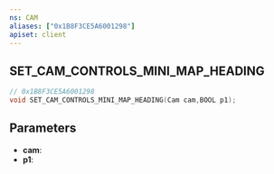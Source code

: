 ```yaml
---
ns: CAM
aliases: ["0x1B8F3CE5A6001298"]
apiset: client
---
```

## SET_CAM_CONTROLS_MINI_MAP_HEADING

```c
// 0x1B8F3CE5A6001298
void SET_CAM_CONTROLS_MINI_MAP_HEADING(Cam cam,BOOL p1);
```


## Parameters
* **cam**:
* **p1**:




